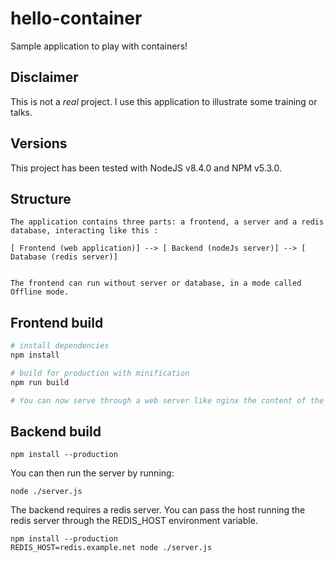 # hello-container

Sample application to play with containers!

## Disclaimer

This is not a _real_ project. I use this application to illustrate some training or talks.

## Versions

This project has been tested with NodeJS v8.4.0 and NPM v5.3.0.

## Structure

```
The application contains three parts: a frontend, a server and a redis database, interacting like this :

[ Frontend (web application)] --> [ Backend (nodeJs server)] --> [ Database (redis server)]


The frontend can run without server or database, in a mode called Offline mode.

```

## Frontend build

``` bash
# install dependencies
npm install

# build for production with minification
npm run build

# You can now serve through a web server like nginx the content of the dist/ folder
```

## Backend build

```
npm install --production
```

You can then run the server by running:
```
node ./server.js
```

The backend requires a redis server.
You can pass the host running the redis server through the REDIS_HOST environment variable.

```
npm install --production
REDIS_HOST=redis.example.net node ./server.js
```
